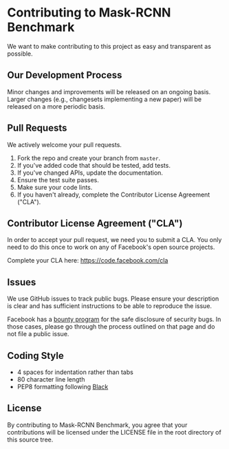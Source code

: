 # Contributing to Mask-RCNN Benchmark

We want to make contributing to this project as easy and transparent as possible.

## Our Development Process

Minor changes and improvements will be released on an ongoing basis. Larger changes (e.g., changesets implementing a new
paper) will be released on a more periodic basis.

## Pull Requests

We actively welcome your pull requests.

1. Fork the repo and create your branch from `master`.
2. If you've added code that should be tested, add tests.
3. If you've changed APIs, update the documentation.
4. Ensure the test suite passes.
5. Make sure your code lints.
6. If you haven't already, complete the Contributor License Agreement ("CLA").

## Contributor License Agreement ("CLA")

In order to accept your pull request, we need you to submit a CLA. You only need to do this once to work on any of
Facebook's open source projects.

Complete your CLA here: <https://code.facebook.com/cla>

## Issues

We use GitHub issues to track public bugs. Please ensure your description is clear and has sufficient instructions to be
able to reproduce the issue.

Facebook has a [bounty program](https://www.facebook.com/whitehat/) for the safe disclosure of security bugs. In those
cases, please go through the process outlined on that page and do not file a public issue.

## Coding Style

- 4 spaces for indentation rather than tabs
- 80 character line length
- PEP8 formatting following [Black](https://black.readthedocs.io/en/stable/)

## License

By contributing to Mask-RCNN Benchmark, you agree that your contributions will be licensed under the LICENSE file in the
root directory of this source tree.

